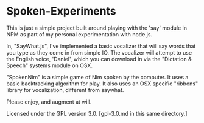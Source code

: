 Spoken-Experiments
==================

This is just a simple project built around playing with the 'say' module in NPM as part of my personal experimentation with node.js. 

In, "SayWhat.js", I've implemented a basic vocalizer that will say words that you type as they come in from simple IO. The vocalizer will attempt to use the English voice, 'Daniel', which you can download in via the "Dictation & Speech" systems module on OSX. 

"SpokenNim" is a simple game of Nim spoken by the computer. It uses a basic backtracking algorithm for play. It also uses an OSX specific "ribbons" library for vocalization, different from saywhat. 

Please enjoy, and augment at will.

Licensed under the GPL version 3.0. [gpl-3.0.md in this same directory.]


